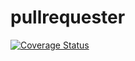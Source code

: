 # pullrequester
[![Coverage Status](https://coveralls.io/repos/github/brotherlogic/pullrequester/badge.svg)](https://coveralls.io/github/brotherlogic/pullrequester)